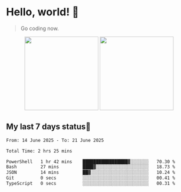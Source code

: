 # Hello, world! 🥰
> Go coding now.

<div align="center">
<div><img src="https://github-readme-stats.vercel.app/api?username=Xrondev&count_private=true" height="200px"/> <img src="https://github-readme-stats.vercel.app/api/top-langs/?username=Xrondev" height="200px"/></div>
</div>
<div align="center"></div>  

## My last 7 days status🧐

<!--START_SECTION:waka-->

```txt
From: 14 June 2025 - To: 21 June 2025

Total Time: 2 hrs 25 mins

PowerShell   1 hr 42 mins    █████████████████▓░░░░░░░   70.30 %
Bash         27 mins         ████▓░░░░░░░░░░░░░░░░░░░░   18.73 %
JSON         14 mins         ██▓░░░░░░░░░░░░░░░░░░░░░░   10.24 %
Git          0 secs          ░░░░░░░░░░░░░░░░░░░░░░░░░   00.41 %
TypeScript   0 secs          ░░░░░░░░░░░░░░░░░░░░░░░░░   00.31 %
```

<!--END_SECTION:waka-->
